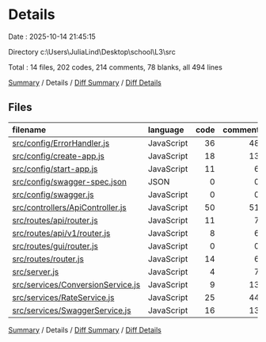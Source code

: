 # Details

Date : 2025-10-14 21:45:15

Directory c:\\Users\\JuliaLind\\Desktop\\school\\L3\\src

Total : 14 files,  202 codes, 214 comments, 78 blanks, all 494 lines

[Summary](results.md) / Details / [Diff Summary](diff.md) / [Diff Details](diff-details.md)

## Files
| filename | language | code | comment | blank | total |
| :--- | :--- | ---: | ---: | ---: | ---: |
| [src/config/ErrorHandler.js](/src/config/ErrorHandler.js) | JavaScript | 36 | 48 | 8 | 92 |
| [src/config/create-app.js](/src/config/create-app.js) | JavaScript | 18 | 13 | 7 | 38 |
| [src/config/start-app.js](/src/config/start-app.js) | JavaScript | 11 | 6 | 3 | 20 |
| [src/config/swagger-spec.json](/src/config/swagger-spec.json) | JSON | 0 | 0 | 1 | 1 |
| [src/config/swagger.js](/src/config/swagger.js) | JavaScript | 0 | 0 | 1 | 1 |
| [src/controllers/ApiController.js](/src/controllers/ApiController.js) | JavaScript | 50 | 51 | 14 | 115 |
| [src/routes/api/router.js](/src/routes/api/router.js) | JavaScript | 11 | 7 | 10 | 28 |
| [src/routes/api/v1/router.js](/src/routes/api/v1/router.js) | JavaScript | 8 | 6 | 8 | 22 |
| [src/routes/gui/router.js](/src/routes/gui/router.js) | JavaScript | 0 | 0 | 1 | 1 |
| [src/routes/router.js](/src/routes/router.js) | JavaScript | 14 | 6 | 6 | 26 |
| [src/server.js](/src/server.js) | JavaScript | 4 | 7 | 2 | 13 |
| [src/services/ConversionService.js](/src/services/ConversionService.js) | JavaScript | 9 | 13 | 4 | 26 |
| [src/services/RateService.js](/src/services/RateService.js) | JavaScript | 25 | 44 | 8 | 77 |
| [src/services/SwaggerService.js](/src/services/SwaggerService.js) | JavaScript | 16 | 13 | 5 | 34 |

[Summary](results.md) / Details / [Diff Summary](diff.md) / [Diff Details](diff-details.md)